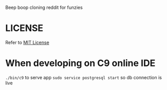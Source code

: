 Beep boop cloning reddit for funzies

# LICENSE

Refer to [MIT License](https://github.com/jonwho/reddit-clone/blob/master/LICENSE.txt)

# When developing on C9 online IDE
`./bin/c9` to serve app
`sudo service postgresql start` so db connection is live
